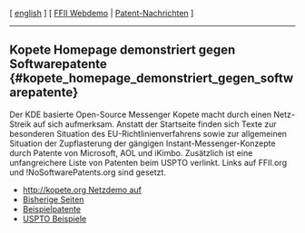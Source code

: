 \[ [ english](KopeteNetStrike0504En "wikilink") \] \[ [FFII
Webdemo](http://demo.ffii.org/webdemo.php "wikilink") \| [
Patent-Nachrichten](SwpatcninoDe "wikilink") \]

------------------------------------------------------------------------

## Kopete Homepage demonstriert gegen Softwarepatente {#kopete_homepage_demonstriert_gegen_softwarepatente}

Der KDE basierte Open-Source Messenger Kopete macht durch einen
Netz-Streik auf sich aufmerksam. Anstatt der Startseite finden sich
Texte zur besonderen Situation des EU-Richtlinienverfahrens sowie zur
allgemeinen Situation der Zupflasterung der gängigen
Instant-Messenger-Konzepte durch Patente von Microsoft, AOL und iKimbo.
Zusätzlich ist eine unfangreichere Liste von Patenten beim USPTO
verlinkt. Links auf FFII.org und !NoSoftwarePatents.org sind gesetzt.

-   [ <http://kopete.org> Netzdemo auf](//kopete.org "wikilink")
-   [Bisherige Seiten](http://kopete.kde.org/index.php "wikilink")
-   [Beispielpatente](http://kopete.kde.org/patents.html "wikilink")
-   [USPTO
    Beispiele](http://mail.jabber.org/pipermail/im-patents/2003-February/000075.html "wikilink")
